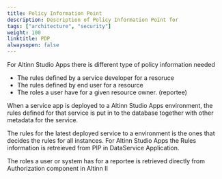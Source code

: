 ```yaml
---
title: Policy Information Point
description: Description of Policy Information Point for 
tags: ["architecture", "security"]
weight: 100
linktitle: PDP
alwaysopen: false
---
```


For Altinn Studio Apps there is different type of policy information needed

- The rules defined by a service developer for a resoruce
- The rules defined by end user for a resource
- The roles a user have for a given resource owner. (reportee)

When a service app is deployed to a Altinn Studio Apps environment, the rules defined for that service
is put in to the database together with other metadata for the service.

The rules for the latest deployed service to a environment is the ones that decides the 
rules for all instances. For Altinn Studio Apps the Rules information is retreieved from 
PIP in DataService Application.

The roles a user or system has for a reportee is retrieved directly from Authorization component
in Altinn II 











